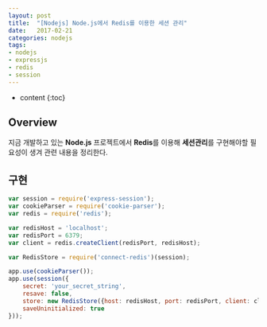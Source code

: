 ```yaml
---
layout: post
title:  "[Nodejs] Node.js에서 Redis를 이용한 세션 관리"
date:   2017-02-21
categories: nodejs
tags:
- nodejs
- expressjs
- redis
- session
---
```


* content
{:toc}

## Overview
지금 개발하고 있는 **Node.js** 프로젝트에서 **Redis**를 이용해 **세션관리**를 구현해야할 필요성이 생겨 관련 내용을 정리한다.

## 구현
```js
var session = require('express-session');
var cookieParser = require('cookie-parser');
var redis = require('redis');

var redisHost = 'localhost';
var redisPort = 6379;
var client = redis.createClient(redisPort, redisHost);

var RedisStore = require('connect-redis')(session);

app.use(cookieParser());
app.use(session({
    secret: 'your_secret_string',
    resave: false,
    store: new RedisStore({host: redisHost, port: redisPort, client: client}),
    saveUninitialized: true
}));
```
